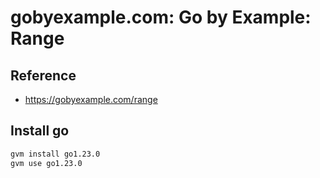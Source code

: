 # gobyexample.com: Go by Example: Range

## Reference

- https://gobyexample.com/range

## Install go

```sh
gvm install go1.23.0
gvm use go1.23.0
```
